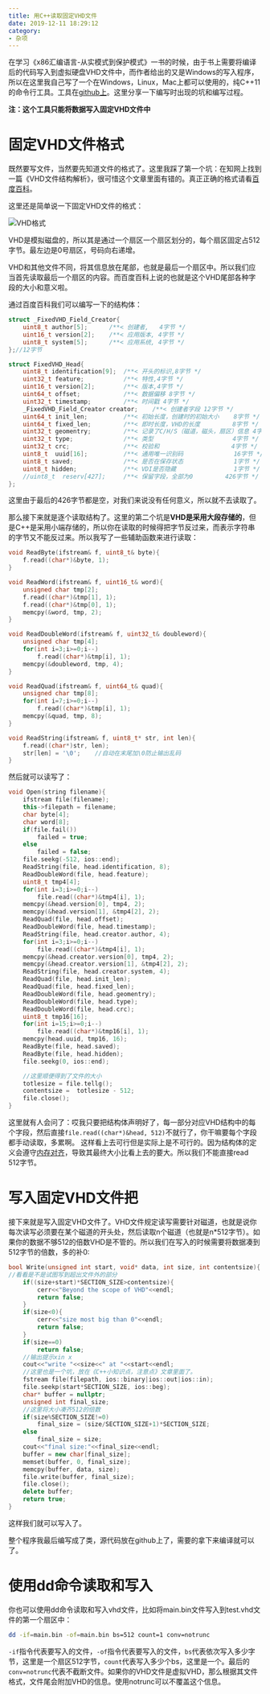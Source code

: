 ```yaml
---
title: 用C++读取固定VHD文件
date: 2019-12-11 18:29:12
category:
- 杂项
---
```

在学习《x86汇编语言-从实模式到保护模式》一书的时候，由于书上需要将编译后的代码写入到虚拟硬盘VHD文件中，而作者给出的又是Windows的写入程序，所以在这里我自己写了一个在Windows，Linux，Mac上都可以使用的，纯C++11的命令行工具。工具在[github上](https://github.com/VisualGMQ/Cpp/tree/master/VHDOperator)。这里分享一下编写时出现的坑和编写过程。

**注：这个工具只能将数据写入固定VHD文件中**
<!--more-->

# 固定VHD文件格式
既然要写文件，当然要先知道文件的格式了。这里我踩了第一个坑：在知网上找到一篇《VHD文件结构解析》，很可惜这个文章里面有错的。真正正确的格式请看[百度百科](https://baike.baidu.com/item/VHD%E7%BB%93%E6%9E%84/3904572?anchor=3)。

这里还是简单说一下固定VHD文件的格式：

![VHD格式](/images/VHD格式.png)

VHD是模拟磁盘的，所以其是通过一个扇区一个扇区划分的，每个扇区固定占512字节。最左边是0号扇区，号码向右递增。

VHD和其他文件不同，将其信息放在尾部，也就是最后一个扇区中。所以我们应当首先读取最后一个扇区的内容。而百度百科上说的也就是这个VHD尾部各种字段的大小和意义啦。

通过百度百科我们可以编写一下的结构体：
```c++
struct _FixedVHD_Field_Creator{
    uint8_t author[5];      /**< 创建者,   4字节 */
    uint16_t version[2];    /**< 应用版本, 4字节 */
    uint8_t system[5];      /**< 应用系统, 4字节 */
};//12字节

struct FixedVHD_Head{
    uint8_t identification[9];  /**< 开头的标识,8字节 */
    uint32_t feature;           /**< 特性,4字节 */
    uint16_t version[2];        /**< 版本,4字节 */
    uint64_t offset;            /**< 数据偏移 8字节 */
    uint32_t timestamp;         /**< 时间戳 4字节 */
    _FixedVHD_Field_Creator creator;    /**< 创建者字段 12字节 */
    uint64_t init_len;          /**< 初始长度，创建时的初始大小    8字节 */
    uint64_t fixed_len;         /**< 即时长度，VHD的长度         8字节 */
    uint32_t geomentry;         /**< 记录了C/H/S（磁道，磁头，扇区）信息 4字节 */
    uint32_t type;              /**< 类型                      4字节 */
    uint32_t crc;               /**< 校验和                    4字节 */
    uint8_t  uuid[16];          /**< 通用唯一识别码              16字节 */
    uint8_t saved;              /**< 是否在保存状态              1字节 */
    uint8_t hidden;             /**< VDI是否隐藏                1字节 */
    //uint8_t  reserv[427];     /**< 保留字段，全部为0         426字节 */
};
```
这里由于最后的426字节都是空，对我们来说没有任何意义，所以就不去读取了。

那么接下来就是逐个读取结构了。这里的第二个坑是**VHD是采用大段存储的**，但是C++是采用小端存储的，所以你在读取的时候得把字节反过来，而表示字符串的字节又不能反过来。所以我写了一些辅助函数来进行读取：

```c++
void ReadByte(ifstream& f, uint8_t& byte){
    f.read((char*)&byte, 1);
}

void ReadWord(ifstream& f, uint16_t& word){
    unsigned char tmp[2];
    f.read((char*)&tmp[1], 1);
    f.read((char*)&tmp[0], 1);
    memcpy(&word, tmp, 2);
}

void ReadDoubleWord(ifstream& f, uint32_t& doubleword){
    unsigned char tmp[4];
    for(int i=3;i>=0;i--)
        f.read((char*)&tmp[i], 1);
    memcpy(&doubleword, tmp, 4);
}

void ReadQuad(ifstream& f, uint64_t& quad){
    unsigned char tmp[8];
    for(int i=7;i>=0;i--)
        f.read((char*)&tmp[i], 1);
    memcpy(&quad, tmp, 8);
}

void ReadString(ifstream& f, uint8_t* str, int len){
    f.read((char*)str, len);
    str[len] = '\0';    //自动在末尾加\0防止输出乱码
}
```

然后就可以读写了：
```c++
void Open(string filename){
    ifstream file(filename);
    this->filepath = filename;
    char byte[4];
    char word[8];
    if(file.fail())
        failed = true;
    else
        failed = false;
    file.seekg(-512, ios::end);
    ReadString(file, head.identification, 8);
    ReadDoubleWord(file, head.feature);
    uint8_t tmp4[4];
    for(int i=3;i>=0;i--)
        file.read((char*)&tmp4[i], 1);
    memcpy(&head.version[0], tmp4, 2);
    memcpy(&head.version[1], &tmp4[2], 2);
    ReadQuad(file, head.offset);
    ReadDoubleWord(file, head.timestamp);
    ReadString(file, head.creator.author, 4);
    for(int i=3;i>=0;i--)
        file.read((char*)&tmp4[i], 1);
    memcpy(&head.creator.version[0], tmp4, 2);
    memcpy(&head.creator.version[1], &tmp4[2], 2);
    ReadString(file, head.creator.system, 4);
    ReadQuad(file, head.init_len);
    ReadQuad(file, head.fixed_len);
    ReadDoubleWord(file, head.geomentry);
    ReadDoubleWord(file, head.type);
    ReadDoubleWord(file, head.crc);
    uint8_t tmp16[16];
    for(int i=15;i>=0;i--)
        file.read((char*)&tmp16[i], 1);
    memcpy(head.uuid, tmp16, 16);
    ReadByte(file, head.saved);
    ReadByte(file, head.hidden);
    file.seekg(0, ios::end);

    //这里顺便得到了文件的大小
    totlesize = file.tellg();
    contentsize =  totlesize - 512;
    file.close();
}
```

这里就有人会问了：哎我只要把结构体声明好了，每一部分对应VHD结构中的每个字段，然后直接`file.read((char*)&head, 512)`不就行了，你干嘛要每个字段都手动读取，多累啊。
这样看上去可行但是实际上是不可行的。因为结构体的定义会遵守[内存对齐](https://www.zhihu.com/question/27862634)，导致其最终大小比看上去的要大。所以我们不能直接read 512字节。

# 写入固定VHD文件把

接下来就是写入固定VHD文件了。VHD文件规定读写需要针对磁道，也就是说你每次读写必须要在某个磁道的开头处，然后读取n个磁道（也就是n*512字节）。如果你的数据不够512的倍数VHD是不管的。所以我们在写入的时候需要将数据凑到512字节的倍数，多的补0:

```c++
bool Write(unsigned int start, void* data, int size, int contentsize){
//看看是不是试图写到超出文件外的部分
    if((size+start)*SECTION_SIZE>contentsize){
        cerr<<"Beyond the scope of VHD"<<endl;
        return false;
    }
    if(size<0){
        cerr<<"size most big than 0"<<endl;
        return false;
    }
    if(size==0)
        return false;
    //输出提示xin x
    cout<<"write "<<size<<" at "<<start<<endl;
    //这里也是一个坑，放在《C++小知识点，注意点》文章里面了。
    fstream file(filepath, ios::binary|ios::out|ios::in);
    file.seekp(start*SECTION_SIZE, ios::beg);
    char* buffer = nullptr;
    unsigned int final_size;
    //这里将大小凑齐512的倍数
    if(size%SECTION_SIZE!=0)
        final_size = (size/SECTION_SIZE+1)*SECTION_SIZE;
    else
        final_size = size;
    cout<<"final size:"<<final_size<<endl;
    buffer = new char[final_size];
    memset(buffer, 0, final_size);
    memcpy(buffer, data, size);
    file.write(buffer, final_size);
    file.close();
    delete buffer;
    return true;
}
```

这样我们就可以写入了。

整个程序我最后编写成了类，源代码放在github上了，需要的拿下来编译就可以了。

# 使用dd命令读取和写入

你也可以使用dd命令读取和写入vhd文件，比如将main.bin文件写入到test.vhd文件的第一个扇区中：

```bash
dd -if=main.bin -of=main.bin bs=512 count=1 conv=notrunc
```

`-if`指令代表要写入的文件，`-of`指令代表要写入的文件，`bs`代表依次写入多少字节，这里是一个扇区512字节，`count`代表写入多少个bs，这里是一个。最后的`conv=notrunc`代表不截断文件。如果你的VHD文件是虚拟VHD，那么根据其文件格式，文件尾会附加VHD的信息。使用notrunc可以不覆盖这个信息。
